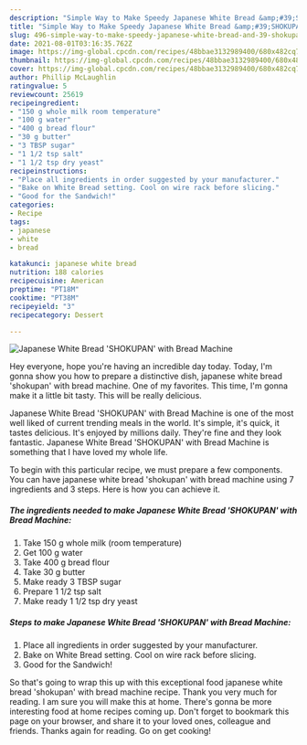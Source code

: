 ```yaml
---
description: "Simple Way to Make Speedy Japanese White Bread &amp;#39;SHOKUPAN&amp;#39; with Bread Machine"
title: "Simple Way to Make Speedy Japanese White Bread &amp;#39;SHOKUPAN&amp;#39; with Bread Machine"
slug: 496-simple-way-to-make-speedy-japanese-white-bread-and-39-shokupan-and-39-with-bread-machine
date: 2021-08-01T03:16:35.762Z
image: https://img-global.cpcdn.com/recipes/48bbae3132989400/680x482cq70/japanese-white-bread-shokupan-with-bread-machine-recipe-main-photo.jpg
thumbnail: https://img-global.cpcdn.com/recipes/48bbae3132989400/680x482cq70/japanese-white-bread-shokupan-with-bread-machine-recipe-main-photo.jpg
cover: https://img-global.cpcdn.com/recipes/48bbae3132989400/680x482cq70/japanese-white-bread-shokupan-with-bread-machine-recipe-main-photo.jpg
author: Phillip McLaughlin
ratingvalue: 5
reviewcount: 25619
recipeingredient:
- "150 g whole milk room temperature"
- "100 g water"
- "400 g bread flour"
- "30 g butter"
- "3 TBSP sugar"
- "1 1/2 tsp salt"
- "1 1/2 tsp dry yeast"
recipeinstructions:
- "Place all ingredients in order suggested by your manufacturer."
- "Bake on White Bread setting. Cool on wire rack before slicing."
- "Good for the Sandwich!"
categories:
- Recipe
tags:
- japanese
- white
- bread

katakunci: japanese white bread 
nutrition: 188 calories
recipecuisine: American
preptime: "PT18M"
cooktime: "PT38M"
recipeyield: "3"
recipecategory: Dessert

---
```



![Japanese White Bread &#39;SHOKUPAN&#39; with Bread Machine](https://img-global.cpcdn.com/recipes/48bbae3132989400/680x482cq70/japanese-white-bread-shokupan-with-bread-machine-recipe-main-photo.jpg)

Hey everyone, hope you're having an incredible day today. Today, I'm gonna show you how to prepare a distinctive dish, japanese white bread &#39;shokupan&#39; with bread machine. One of my favorites. This time, I'm gonna make it a little bit tasty. This will be really delicious.

Japanese White Bread &#39;SHOKUPAN&#39; with Bread Machine is one of the most well liked of current trending meals in the world. It's simple, it's quick, it tastes delicious. It's enjoyed by millions daily. They're fine and they look fantastic. Japanese White Bread &#39;SHOKUPAN&#39; with Bread Machine is something that I have loved my whole life.




To begin with this particular recipe, we must prepare a few components. You can have japanese white bread &#39;shokupan&#39; with bread machine using 7 ingredients and 3 steps. Here is how you can achieve it.

<!--inarticleads1-->

##### The ingredients needed to make Japanese White Bread &#39;SHOKUPAN&#39; with Bread Machine:

1. Take 150 g whole milk (room temperature)
1. Get 100 g water
1. Take 400 g bread flour
1. Take 30 g butter
1. Make ready 3 TBSP sugar
1. Prepare 1 1/2 tsp salt
1. Make ready 1 1/2 tsp dry yeast




<!--inarticleads2-->

##### Steps to make Japanese White Bread &#39;SHOKUPAN&#39; with Bread Machine:

1. Place all ingredients in order suggested by your manufacturer.
1. Bake on White Bread setting. Cool on wire rack before slicing.
1. Good for the Sandwich!




So that's going to wrap this up with this exceptional food japanese white bread &#39;shokupan&#39; with bread machine recipe. Thank you very much for reading. I am sure you will make this at home. There's gonna be more interesting food at home recipes coming up. Don't forget to bookmark this page on your browser, and share it to your loved ones, colleague and friends. Thanks again for reading. Go on get cooking!
